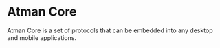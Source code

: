 # Atman Core

Atman Core is a set of protocols that can be embedded into
any desktop and mobile applications.
